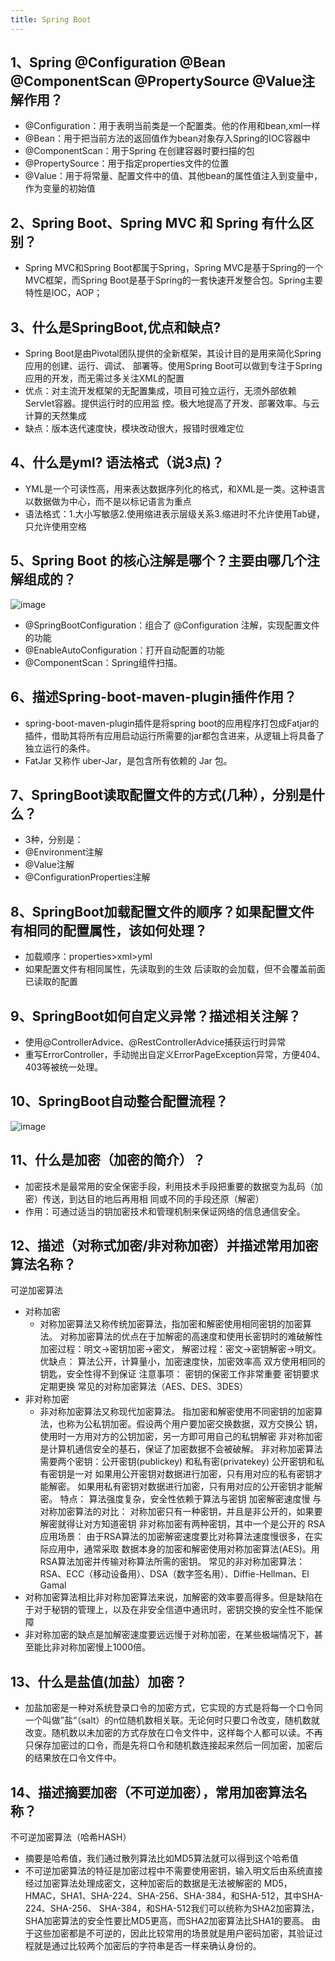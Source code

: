 ```yaml
---
title: Spring Boot
---
```

## 1、Spring @Configuration @Bean @ComponentScan @PropertySource @Value注解作用？
- @Configuration：用于表明当前类是一个配置类。他的作用和bean,xml一样
- @Bean：用于把当前方法的返回值作为bean对象存入Spring的IOC容器中
- @ComponentScan：用于Spring 在创建容器时要扫描的包
- @PropertySource：用于指定properties文件的位置
- @Value：用于将常量、配置文件中的值、其他bean的属性值注入到变量中，作为变量的初始值
## 2、Spring Boot、Spring MVC 和 Spring 有什么区别？
- Spring MVC和Spring Boot都属于Spring，Spring MVC是基于Spring的一个MVC框架，而Spring Boot是基于Spring的一套快速开发整合包。Spring主要特性是IOC，AOP；
## 3、什么是SpringBoot,优点和缺点?
- Spring Boot是由Pivotal团队提供的全新框架，其设计目的是用来简化Spring应用的创建、运行、调试、 部署等。使用Spring Boot可以做到专注于Spring应用的开发，而无需过多关注XML的配置
- 优点：对主流开发框架的无配置集成，项目可独立运行，无须外部依赖Servlet容器。提供运行时的应用监 控。极大地提高了开发、部署效率。与云计算的天然集成
- 缺点：版本迭代速度快，模块改动很大，报错时很难定位
## 4、什么是yml? 语法格式（说3点)？
- YML是一个可读性高，用来表达数据序列化的格式，和XML是一类。这种语言以数据做为中心，而不是以标记语言为重点
- 语法格式：1.大小写敏感2.使用缩进表示层级关系3.缩进时不允许使用Tab键，只允许使用空格
## 5、Spring Boot 的核心注解是哪个？主要由哪几个注解组成的？
![image](https://img2022.cnblogs.com/blog/2968215/202209/2968215-20220911131205317-1096835658.png)
- @SpringBootConfiguration：组合了 @Configuration 注解，实现配置文件的功能
- @EnableAutoConfiguration：打开自动配置的功能
- @ComponentScan：Spring组件扫描。
## 6、描述Spring-boot-maven-plugin插件作用？
- spring-boot-maven-plugin插件是将spring boot的应用程序打包成Fatjar的插件，借助其将所有应用启动运行所需要的jar都包含进来，从逻辑上将具备了独立运行的条件。
- FatJar 又称作 uber-Jar，是包含所有依赖的 Jar 包。
## 7、SpringBoot读取配置文件的方式(几种），分别是什么？
- 3种，分别是：
- @Environment注解
- @Value注解
- @ConfigurationProperties注解
## 8、SpringBoot加载配置文件的顺序？如果配置文件有相同的配置属性，该如何处理？
- 加载顺序：properties>xml>yml
- 如果配置文件有相同属性，先读取到的生效 后读取的会加载，但不会覆盖前面已读取的配置
## 9、SpringBoot如何自定义异常？描述相关注解？
- 使用@ControllerAdvice、@RestControllerAdvice捕获运行时异常
- 重写ErrorController，手动抛出自定义ErrorPageException异常，方便404、403等被统一处理。
## 10、SpringBoot自动整合配置流程？
![image](https://img2022.cnblogs.com/blog/2968215/202209/2968215-20220911131155294-1455096404.png)

## 11、什么是加密（加密的简介）？
- 加密技术是最常用的安全保密手段，利用技术手段把重要的数据变为乱码（加密）传送，到达目的地后再用相 同或不同的手段还原（解密）
- 作用：可通过适当的钥加密技术和管理机制来保证网络的信息通信安全。
## 12、描述（对称式加密/非对称加密）并描述常用加密算法名称？
可逆加密算法
- 对称加密
	- 对称加密算法又称传统加密算法，指加密和解密使用相同密钥的加密算法。 对称加密算法的优点在于加解密的高速度和使用长密钥时的难破解性 加密过程：明文->密钥加密->密文， 解密过程：密文->密钥解密->明文。 优缺点： 算法公开，计算量小，加密速度快，加密效率高 双方使用相同的钥匙，安全性得不到保证 注意事项： 密钥的保密工作非常重要 密钥要求定期更换
	常见的对称加密算法（AES、DES、3DES）
- 非对称加密
	- 非对称加密算法又称现代加密算法。 指加密和解密使用不同密钥的加密算法，也称为公私钥加密。假设两个用户要加密交换数据，双方交换公 钥，使用时一方用对方的公钥加密，另一方即可用自己的私钥解密 非对称加密是计算机通信安全的基石，保证了加密数据不会被破解。 非对称加密算法需要两个密钥：公开密钥(publickey) 和私有密(privatekey) 公开密钥和私有密钥是一对 如果用公开密钥对数据进行加密，只有用对应的私有密钥才能解密。 如果用私有密钥对数据进行加密，只有用对应的公开密钥才能解密。 特点： 算法强度复杂，安全性依赖于算法与密钥 加密解密速度慢 与对称加密算法的对比： 对称加密只有一种密钥，并且是非公开的，如果要解密就得让对方知道密钥 非对称加密有两种密钥，其中一个是公开的 RSA应用场景： 由于RSA算法的加密解密速度要比对称算法速度慢很多，在实际应用中，通常采取 数据本身的加密和解密使用对称加密算法(AES)。用RSA算法加密并传输对称算法所需的密钥。 
	常见的非对称加密算法：RSA、ECC（移动设备用）、DSA（数字签名用）、Diffie-Hellman、El Gamal
- 对称加密算法相比非对称加密算法来说，加解密的效率要高得多。但是缺陷在于对于秘钥的管理上，以及在非安全信道中通讯时，密钥交换的安全性不能保障
- 非对称加密的缺点是加解密速度要远远慢于对称加密，在某些极端情况下，甚至能比非对称加密慢上1000倍。
## 13、什么是盐值(加盐）加密？
- 加盐加密是一种对系统登录口令的加密方式，它实现的方式是将每一个口令同一个叫做”盐“（salt）的n位随机数相关联。无论何时只要口令改变，随机数就改变。随机数以未加密的方式存放在口令文件中，这样每个人都可以读。不再只保存加密过的口令，而是先将口令和随机数连接起来然后一同加密，加密后的结果放在口令文件中。
## 14、描述摘要加密（不可逆加密），常用加密算法名称？
不可逆加密算法（哈希HASH）
- 摘要是哈希值，我们通过散列算法比如MD5算法就可以得到这个哈希值
- 不可逆加密算法的特征是加密过程中不需要使用密钥，输入明文后由系统直接经过加密算法处理成密文，这种加密后的数据是无法被解密的 MD5，HMAC，SHA1、SHA-224、SHA-256、SHA-384，和SHA-512，其中SHA-224、SHA-256、 SHA-384，和SHA-512我们可以统称为SHA2加密算法，SHA加密算法的安全性要比MD5更高，而SHA2加密算法比SHA1的要高。 由于这些加密都是不可逆的，因此比较常用的场景就是用户密码加密，其验证过程就是通过比较两个加密后的字符串是否一样来确认身份的。

